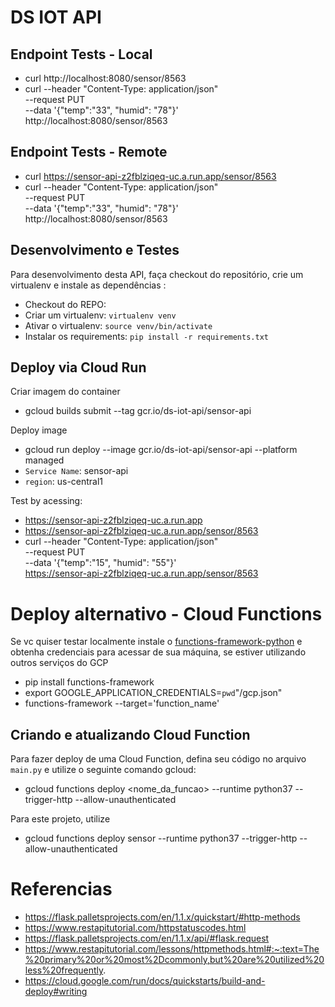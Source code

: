 # DS IOT API

## Endpoint Tests - Local

* curl http://localhost:8080/sensor/8563
* curl --header "Content-Type: application/json" \
  --request PUT \
  --data '{"temp":"33", "humid": "78"}' \
  http://localhost:8080/sensor/8563

## Endpoint Tests - Remote

* curl https://sensor-api-z2fblziqeq-uc.a.run.app/sensor/8563
* curl --header "Content-Type: application/json" \
  --request PUT \
  --data '{"temp":"33", "humid": "78"}' \
  http://localhost:8080/sensor/8563


## Desenvolvimento e Testes

Para desenvolvimento desta API, faça checkout do repositório, crie um virtualenv e instale as dependências :

* Checkout do REPO: 
* Criar um virtualenv: `virtualenv venv`
* Ativar o virtualenv: `source venv/bin/activate`
* Instalar os requirements: `pip install -r requirements.txt` 

## Deploy via Cloud Run

Criar imagem do container

* gcloud builds submit --tag gcr.io/ds-iot-api/sensor-api

Deploy image

* gcloud run deploy --image gcr.io/ds-iot-api/sensor-api --platform managed
* `Service Name`: sensor-api
* `region`: us-central1 

Test by acessing:

* https://sensor-api-z2fblziqeq-uc.a.run.app
* https://sensor-api-z2fblziqeq-uc.a.run.app/sensor/8563
* curl --header "Content-Type: application/json"\
   --request PUT\
   --data '{"temp":"15", "humid": "55"}'\
   https://sensor-api-z2fblziqeq-uc.a.run.app/sensor/8563


# Deploy alternativo - Cloud Functions

Se vc quiser testar localmente instale o [functions-framework-python](https://github.com/GoogleCloudPlatform/functions-framework-python) e obtenha credenciais para acessar de sua máquina, se estiver utilizando outros serviços do GCP

* pip install functions-framework
* export GOOGLE_APPLICATION_CREDENTIALS=`pwd`"/gcp.json"
* functions-framework --target='function_name'

## Criando e atualizando Cloud Function

Para fazer deploy de uma Cloud Function, defina seu código no arquivo `main.py` e utilize o seguinte comando gcloud:

* gcloud functions deploy <nome_da_funcao> --runtime python37 --trigger-http --allow-unauthenticated

Para este projeto, utilize

* gcloud functions deploy sensor --runtime python37 --trigger-http --allow-unauthenticated

# Referencias

* https://flask.palletsprojects.com/en/1.1.x/quickstart/#http-methods
* https://www.restapitutorial.com/httpstatuscodes.html
* https://flask.palletsprojects.com/en/1.1.x/api/#flask.request
* https://www.restapitutorial.com/lessons/httpmethods.html#:~:text=The%20primary%20or%20most%2Dcommonly,but%20are%20utilized%20less%20frequently.
* https://cloud.google.com/run/docs/quickstarts/build-and-deploy#writing